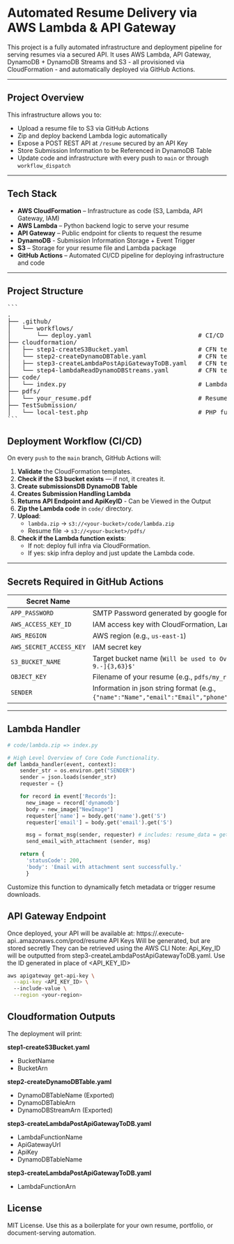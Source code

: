 # Automated Resume Delivery via AWS Lambda & API Gateway

This project is a fully automated infrastructure and deployment pipeline for serving resumes via a secured API. It uses AWS Lambda, API Gateway, DynamoDB + DynamoDB Streams and S3 - all provisioned via CloudFormation - and automatically deployed via GitHub Actions.

---

## Project Overview

This infrastructure allows you to:

- Upload a resume file to S3 via GitHub Actions
- Zip and deploy backend Lambda logic automatically
- Expose a POST REST API at `/resume` secured by an API Key
- Store Submission Information to be Referenced in DynamoDB Table
- Update code and infrastructure with every push to `main` or through `workflow_dispatch`

---

## Tech Stack

- **AWS CloudFormation** – Infrastructure as code (S3, Lambda, API Gateway, IAM)
- **AWS Lambda** – Python backend logic to serve your resume
- **API Gateway** – Public endpoint for clients to request the resume
- **DynamoDB** - Submission Information Storage + Event Trigger
- **S3** – Storage for your resume file and Lambda package
- **GitHub Actions** – Automated CI/CD pipeline for deploying infrastructure and code

---

##  Project Structure
<pre>```
.
├── .github/
│   └── workflows/
│       └── deploy.yaml                             # CI/CD pipeline
├── cloudformation/
│   ├── step1-createS3Bucket.yaml                   # CFN template to provision S3 bucket
│   └── step2-createDynamoDBTable.yaml              # CFN template to provision DynamoDB + DynamoDB Streams
│   ├── step3-createLambdaPostApiGatewayToDB.yaml   # CFN template to provision LambdaFunction Fronted Rest API Gateway
│   └── step4-lambdaReadDynamoDBStreams.yaml        # CFN template to provision Lambda Fronted by DynamoDB Streams
├── code/
│   └── index.py                                    # Lambda Function Code for Sending Resume via Email
├── pdfs/
│   └── your_resume.pdf                             # Resume to be uploaded to S3
├── TestSubmission/
│   └── local-test.php                              # PHP function which can be ran via XAMP or WAMP to test Submissions
``` </pre>

##  Deployment Workflow (CI/CD)

On every `push` to the `main` branch, GitHub Actions will:

1. **Validate** the CloudFormation templates.
2. **Check if the S3 bucket exists** — if not, it creates it.
3. **Create submissionsDB DynamoDB Table** 
4. **Creates Submission Handling Lambda**
5.    **Returns API Endpoint and ApiKeyID** - Can be Viewed in the Output
5. **Zip the Lambda code** in `code/` directory.
6. **Upload**:
   - `lambda.zip` → `s3://<your-bucket>/code/lambda.zip`
   - Resume file → `s3://<your-bucket>/pdfs/`
7. **Check if the Lambda function exists**:
   - If not: deploy full infra via CloudFormation.
   - If yes: skip infra deploy and just update the Lambda code.

---

## Secrets Required in GitHub Actions

| Secret Name              | Description |
|--------------------------|-------------|
| `APP_PASSWORD`           | SMTP Password generated by google for mailing service |
| `AWS_ACCESS_KEY_ID`      | IAM access key with CloudFormation, Lambda, S3 permissions |
| `AWS_REGION`             | AWS region (e.g., `us-east-1`) |
| `AWS_SECRET_ACCESS_KEY`  | IAM secret key |
| `S3_BUCKET_NAME`         | Target bucket name (`Will be used to Override Default BucketName`) Conditons: BucketName == `'^[a-z0-9.-]{3,63}$'` |
| `OBJECT_KEY`             | Filename of your resume (e.g., `pdfs/my_resume.pdf`) |
| `SENDER`                 | Information in json string format (e.g., `{"name":"Name","email":"Email","phone":"Phone","linkedInUrl":"LinkedInURL","githubUrl":"GithubURL"}`) |



---

## Lambda Handler

```python
# code/lambda.zip => index.py 

# High Level Overview of Core Code Functionality. 
def lambda_handler(event, context):
    sender_str = os.environ.get("SENDER")
    sender = json.loads(sender_str)
    requester = {}

    for record in event['Records']:
      new_image = record['dynamodb']
      body = new_image["NewImage"]
      requester['name'] = body.get('name').get('S')
      requester['email'] = body.get('email').get('S')

      msg = format_msg(sender, requester) # includes: resume_data = get_resume_from_s3() 
      send_email_with_attachment (sender, msg)

    return {
      'statusCode': 200,
      'body': 'Email with attachment sent successfully.'
      }
```
Customize this function to dynamically fetch metadata or trigger resume downloads.

## API Gateway Endpoint
Once deployed, your API will be available at: https://<api-id>.execute-api.<region>.amazonaws.com/prod/resume
API Keys Will be generated, but are stored secretly They can be retrieved using the AWS CLI
Note: Api_Key_ID will be outputted from step3-createLambdaPostApiGatewayToDB.yaml. Use the ID generated in place of <API_KEY_ID>

```bash
aws apigateway get-api-key \
  --api-key <API_KEY_ID> \ 
  --include-value \
  --region <your-region>
```

## Cloudformation Outputs
The deployment will print:

**step1-createS3Bucket.yaml**
- BucketName
- BucketArn

**step2-createDynamoDBTable.yaml**
- DynamoDBTableName (Exported)
- DynamoDBTableArn
- DynamoDBStreamArn (Exported)

**step3-createLambdaPostApiGatewayToDB.yaml**
- LambdaFunctionName 
- ApiGatewayUrl
- ApiKey 
- DynamoDBTableName 

**step3-createLambdaPostApiGatewayToDB.yaml**
- LambdaFunctionArn 

## License
MIT License. Use this as a boilerplate for your own resume, portfolio, or document-serving automation.